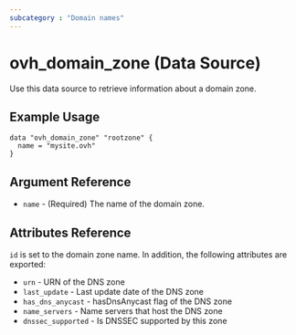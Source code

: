 ```yaml
---
subcategory : "Domain names"
---
```


# ovh_domain_zone (Data Source)

Use this data source to retrieve information about a domain zone.

## Example Usage

```hcl
data "ovh_domain_zone" "rootzone" {
  name = "mysite.ovh"
}
```

## Argument Reference

* `name` - (Required) The name of the domain zone.

## Attributes Reference

`id` is set to the domain zone name.
In addition, the following attributes are exported:

* `urn` - URN of the DNS zone
* `last_update` - Last update date of the DNS zone
* `has_dns_anycast` - hasDnsAnycast flag of the DNS zone
* `name_servers` - Name servers that host the DNS zone
* `dnssec_supported` - Is DNSSEC supported by this zone

